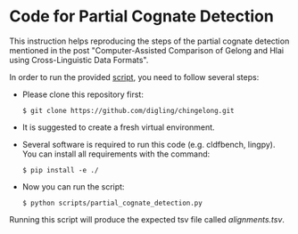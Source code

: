 # Code for Partial Cognate Detection

This instruction helps reproducing the steps of the partial cognate detection mentioned in the post "Computer-Assisted Comparison of Gelong and Hlai using Cross-Linguistic Data Formats".

In order to run the provided [script](https://github.com/digling/chingelong/blob/main/scripts/partial_cognate_detection.py), you need to follow several steps:
- Please clone this repository first:

	```$ git clone https://github.com/digling/chingelong.git```

- It is suggested to create a fresh virtual environment.
- Several software is required to run this code (e.g. cldfbench, lingpy). You can install all requirements with the command: 

	```$ pip install -e ./```

- Now you can run the script:

	```$ python scripts/partial_cognate_detection.py```

Running this script will produce the expected tsv file called *alignments.tsv*.
